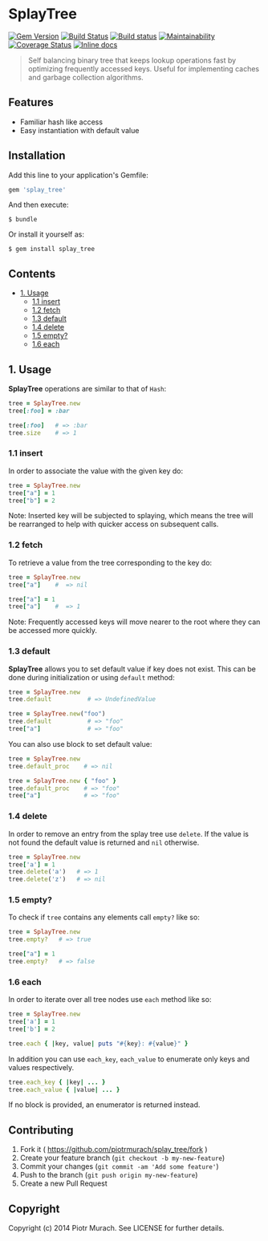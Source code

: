 # SplayTree

[![Gem Version](https://badge.fury.io/rb/splay_tree.svg)][gem]
[![Build Status](https://secure.travis-ci.org/piotrmurach/splay_tree.svg?branch=master)][travis]
[![Build status](https://ci.appveyor.com/api/projects/status/smfi5r38ihtn9gom?svg=true)][appveyor]
[![Maintainability](https://api.codeclimate.com/v1/badges/32d2351f6c349a58d8da/maintainability)][codeclimate]
[![Coverage Status](https://coveralls.io/repos/github/piotrmurach/splay_tree/badge.svg?branch=master)][coverage]
[![Inline docs](http://inch-ci.org/github/piotrmurach/splay_tree.svg)][inchpages]

[gem]: http://badge.fury.io/rb/splay_tree
[travis]: http://travis-ci.org/piotrmurach/splay_tree
[appveyor]: https://ci.appveyor.com/project/piotrmurach/splay-tree
[codeclimate]: https://codeclimate.com/github/piotrmurach/splay_tree/maintainability
[coverage]: https://coveralls.io/github/piotrmurach/splay_tree
[inchpages]: http://inch-ci.org/github/piotrmurach/splay_tree

> Self balancing binary tree that keeps lookup operations fast by optimizing frequently accessed keys. Useful for implementing caches and garbage collection algorithms.

## Features

* Familiar hash like access
* Easy instantiation with default value

## Installation

Add this line to your application's Gemfile:

```ruby
gem 'splay_tree'
```

And then execute:

    $ bundle

Or install it yourself as:

    $ gem install splay_tree

## Contents

* [1. Usage](#1-usage)
  * [1.1 insert](#11-insert)
  * [1.2 fetch](#12-fetch)
  * [1.3 default](#13-default)
  * [1.4 delete](#14-delete)
  * [1.5 empty?](#15-empty)
  * [1.6 each](#16-each)

## 1. Usage

**SplayTree** operations are similar to that of `Hash`:

```ruby
tree = SplayTree.new
tree[:foo] = :bar

tree[:foo]   # => :bar
tree.size    # => 1
```

### 1.1 insert

In order to associate the value with the given key do:

```ruby
tree = SplayTree.new
tree["a"] = 1
tree["b"] = 2
```

Note: Inserted key will be subjected to splaying, which means the tree will be rearranged to help with quicker access on subsequent calls.

### 1.2 fetch

To retrieve a value from the tree corresponding to the key do:

```ruby
tree = SplayTree.new
tree["a"]    #  => nil

tree["a"] = 1
tree["a"]    #  => 1
```

Note: Frequently accessed keys will move nearer to the root where they can be accessed more quickly.

### 1.3 default

**SplayTree** allows you to set default value if key does not exist. This can be done during initialization or using `default` method:

```ruby
tree = SplayTree.new
tree.default          # => UndefinedValue

tree = SplayTree.new("foo")
tree.default          # => "foo"
tree["a"]             # => "foo"
```

You can also use block to set default value:

```ruby
tree = SplayTree.new
tree.default_proc    # => nil

tree = SplayTree.new { "foo" }
tree.default_proc    # => "foo"
tree["a"]            # => "foo"
```

### 1.4 delete

In order to remove an entry from the splay tree use `delete`. If the value is not found the default value is returned and `nil` otherwise.

```ruby
tree = SplayTree.new
tree['a'] = 1
tree.delete('a')   # => 1
tree.delete('z')   # => nil
```

### 1.5 empty?

To check if `tree` contains any elements call `empty?` like so:

```ruby
tree = SplayTree.new
tree.empty?   # => true

tree["a"] = 1
tree.empty?   # => false
```

### 1.6 each

In order to iterate over all tree nodes use `each` method like so:

```ruby
tree = SplayTree.new
tree['a'] = 1
tree['b'] = 2

tree.each { |key, value| puts "#{key}: #{value}" }
```

In addition you can use `each_key`, `each_value` to enumerate only keys and values respectively.

```ruby
tree.each_key { |key| ... }
tree.each_value { |value| ... }
```

If no block is provided, an enumerator is returned instead.

## Contributing

1. Fork it ( https://github.com/piotrmurach/splay_tree/fork )
2. Create your feature branch (`git checkout -b my-new-feature`)
3. Commit your changes (`git commit -am 'Add some feature'`)
4. Push to the branch (`git push origin my-new-feature`)
5. Create a new Pull Request

## Copyright

Copyright (c) 2014 Piotr Murach. See LICENSE for further details.
